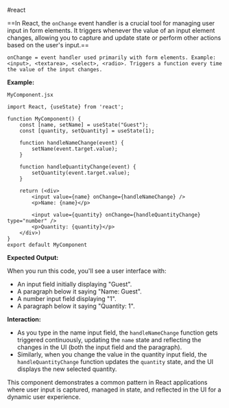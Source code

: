 #react

==In React, the `onChange` event handler is a crucial tool for managing user input in form elements. It triggers whenever the value of an input element changes, allowing you to capture and update state or perform other actions based on the user's input.==

`onChange = event handler used primarily with form elements. Example: <input>, <textarea>, <select>, <radio>. Triggers a function every time the value of the input changes.`

**Example:**

`MyComponent.jsx`
```
import React, {useState} from 'react';

function MyComponent() {
	const [name, setName] = useState("Guest");
	const [quantity, setQuantity] = useState(1);

	function handleNameChange(event) {
		setName(event.target.value);
	}

	function handleQuantityChange(event) {
		setQuantity(event.target.value);
	}

	return (<div>
		<input value={name} onChange={handleNameChange} />
		<p>Name: {name}</p>

		<input value={quantity} onChange={handleQuantityChange} type="number" />
		<p>Quantity: {quantity}</p>
	</div>)
}
export default MyComponent
```

**Expected Output:**

When you run this code, you'll see a user interface with:

- An input field initially displaying "Guest".
- A paragraph below it saying "Name: Guest".
- A number input field displaying "1".
- A paragraph below it saying "Quantity: 1".

**Interaction:**

- As you type in the name input field, the `handleNameChange` function gets triggered continuously, updating the `name` state and reflecting the changes in the UI (both the input field and the paragraph).
- Similarly, when you change the value in the quantity input field, the `handleQuantityChange` function updates the `quantity` state, and the UI displays the new selected quantity.

This component demonstrates a common pattern in React applications where user input is captured, managed in state, and reflected in the UI for a dynamic user experience.